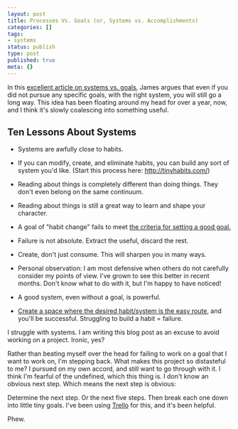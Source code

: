 ```yaml
---
layout: post
title: Processes Vs. Goals (or, Systems vs. Accomplishments)
categories: []
tags:
- systems
status: publish
type: post
published: true
meta: {}
---
```




In this 
[excellent article on systems vs. goals](http://blog.bufferapp.com/why-having-no-goals-in-our-lives-might-make-us-happier-and-more-successful), James argues that even if you did not pursue any specific goals, with the right 
system, you will still go a long way.
This idea has been floating around my head for over a year, now, and I think it's slowly coalescing into something useful.


## Ten Lessons About Systems


* Systems are awfully close to habits.


* If you can modify, create, and eliminate habits, you can build any sort of system you'd like. (Start this process here: http://tinyhabits.com/)


* Reading about things is 
completely different than doing things. They don't even belong on the same continuum.


* Reading about things is still a great way to learn and shape your character.


* A goal of "habit change" fails to meet 
[the criteria for setting a good goal.](http://en.wikipedia.org/wiki/SMART_criteria)


* Failure is not absolute. Extract the useful, discard the rest.


* Create, don't just consume. This will sharpen you in many ways.


* Personal observation: I am most defensive when others do not carefully consider my points of view. I've grown to see this better in recent months. Don't know what to do with it, but I'm happy to have noticed!


* A good system, even without a goal, is powerful.


* [Create a space where the desired habit/system is the easy route](/blog/2013/05/03/intentional-habit-building), and you'll be successful. Struggling to build a habit = failure.


I struggle with systems. I am writing this blog post as an excuse to avoid working on a project. Ironic, yes?



Rather than beating myself over the head for failing to work on a goal that I want to work on, I'm stepping back. What makes this project so distasteful to me? I pursued on my own accord, and still want to go through with it. I think I'm fearful of the undefined, which this thing is. I don't know an obvious next step. Which means the next step is obvious:



Determine the next step. Or the next five steps. Then break each one down into little tiny goals. I've been using 
[Trello](https://trello.com/) for this, and it's been helpful.



Phew.
